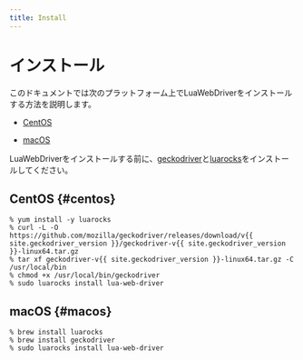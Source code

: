 ```yaml
---
title: Install
---
```


# インストール

このドキュメントでは次のプラットフォーム上でLuaWebDriverをインストールする方法を説明します。

  * [CentOS](#centos)

  * [macOS](#macos)

LuaWebDriverをインストールする前に、[geckodriver][geckodriver]と[luarocks][luarocks]をインストールしてください。

## CentOS {#centos}

```console
% yum install -y luarocks
% curl -L -O https://github.com/mozilla/geckodriver/releases/download/v{{ site.geckodriver_version }}/geckodriver-v{{ site.geckodriver_version }}-linux64.tar.gz
% tar xf geckodriver-v{{ site.geckodriver_version }}-linux64.tar.gz -C /usr/local/bin
% chmod +x /usr/local/bin/geckodriver
% sudo luarocks install lua-web-driver
```

## macOS {#macos}

```console
% brew install luarocks
% brew install geckodriver
% sudo luarocks install lua-web-driver
```

[geckodriver]:https://github.com/mozilla/geckodriver

[luarocks]:https://luarocks.org/
